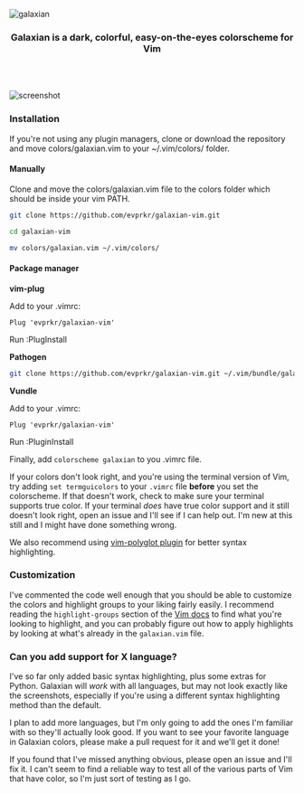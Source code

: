 ![galaxian](images/promo.png)

<div align='center'>
  <h3>Galaxian is a dark, colorful, easy-on-the-eyes colorscheme for Vim</h3>
</div>
<br><br>

![screenshot](images/screenshot.png)

### Installation
If you're not using any plugin managers, clone or download the repository and move colors/galaxian.vim to your ~/.vim/colors/ folder.

#### Manually

Clone and move the colors/galaxian.vim file to the colors folder which should be inside your vim PATH.
```sh
git clone https://github.com/evprkr/galaxian-vim.git

cd galaxian-vim

mv colors/galaxian.vim ~/.vim/colors/
```

#### Package manager

**vim-plug**

Add to your .vimrc:
```
Plug 'evprkr/galaxian-vim'
```
Run :PlugInstall

**Pathogen**

```sh
git clone https://github.com/evprkr/galaxian-vim.git ~/.vim/bundle/galaxian
```

**Vundle**

Add to your .vimrc:
```
Plug 'evprkr/galaxian-vim'
```
Run :PluginInstall

Finally, add ```colorscheme galaxian``` to you .vimrc file.

If your colors don't look right, and you're using the terminal version of Vim, try adding ``set termguicolors`` to your ``.vimrc`` file **before** you set the colorscheme. If that doesn't work, check to make sure your terminal supports true color. If your terminal *does* have true color support and it still doesn't look right, open an issue and I'll see if I can help out. I'm new at this still and I might have done something wrong.

We also recommend using [vim-polyglot plugin](https://github.com/sheerun/vim-polyglot) for better syntax highlighting.

### Customization
I've commented the code well enough that you should be able to customize the colors and highlight groups to your liking fairly easily. I recommend reading the ``highlight-groups`` section of the [Vim docs](http://vimdoc.sourceforge.net/htmldoc/syntax.html#:highlight) to find what you're looking to highlight, and you can probably figure out how to apply highlights by looking at what's already in the ``galaxian.vim`` file.

### Can you add support for X language?
I've so far only added basic syntax highlighting, plus some extras for Python. Galaxian will *work* with all languages, but may not look exactly like the screenshots, especially if you're using a different syntax highlighting method than the default. 

I plan to add more languages, but I'm only going to add the ones I'm familiar with so they'll actually look good. If you want to see your favorite language in Galaxian colors, please make a pull request for it and we'll get it done!

If you found that I've missed anything obvious, please open an issue and I'll fix it. I can't seem to find a reliable way to test all of the various parts of Vim that have color, so I'm just sort of testing as I go.

